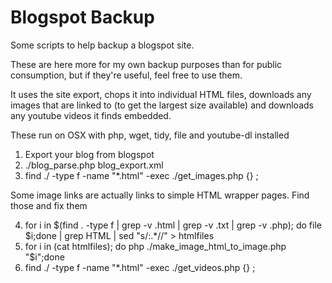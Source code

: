 # Blogspot Backup
Some scripts to help backup a blogspot site.

These are here more for my own backup purposes than for public consumption, but if they're useful, feel free to use them.

It uses the site export, chops it into individual HTML files, downloads any images that are linked to (to get the largest size available) and downloads any youtube videos it finds embedded.

These run on OSX with php, wget, tidy, file and youtube-dl installed

1. Export your blog from blogspot
2. ./blog_parse.php blog_export.xml
3. find ./ -type f -name "*.html" -exec ./get_images.php {} \;

Some image links are actually links to simple HTML wrapper pages. Find those and fix them

4.  for i in $(find . -type f | grep -v .html | grep -v .txt | grep -v .php); do file $i;done | grep HTML | sed "s/:.*//" > htmlfiles
5. for i in (cat htmlfiles); do php ./make_image_html_to_image.php "$i";done
6. find ./ -type f -name "*.html" -exec ./get_videos.php {} \;
